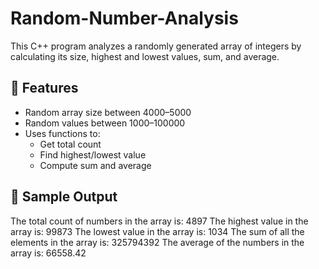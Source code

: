 # Random-Number-Analysis

This C++ program analyzes a randomly generated array of integers by calculating its size, highest and lowest values, sum, and average.

## 🔢 Features

- Random array size between 4000–5000
- Random values between 1000–100000
- Uses functions to:
  - Get total count
  - Find highest/lowest value
  - Compute sum and average

## 🧪 Sample Output

The total count of numbers in the array is: 4897
The highest value in the array is: 99873
The lowest value in the array is: 1034
The sum of all the elements in the array is: 325794392
The average of the numbers in the array is: 66558.42
